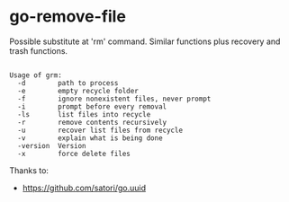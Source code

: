 # go-remove-file
Possible substitute at 'rm' command. Similar functions plus recovery and trash functions.

<pre><code>
Usage of grm:
  -d        path to process
  -e        empty recycle folder
  -f        ignore nonexistent files, never prompt
  -i        prompt before every removal
  -ls       list files into recycle
  -r        remove contents recursively
  -u        recover list files from recycle
  -v        explain what is being done
  -version  Version
  -x        force delete files
</code></pre>

Thanks to:
* https://github.com/satori/go.uuid